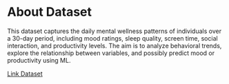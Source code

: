 # About Dataset

This dataset captures the daily mental wellness patterns of individuals over a 30-day period, including mood ratings, sleep quality, screen time, social interaction, and productivity levels. The aim is to analyze behavioral trends, explore the relationship between variables, and possibly predict mood or productivity using ML.

[Link Dataset](https://www.kaggle.com/datasets/abhishekjaiswal4896/mental-wellness-tracker?select=mental_wellness_test.csv)
